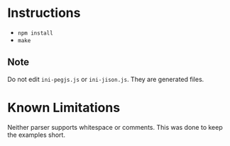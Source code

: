 # Instructions

- `npm install`
- `make`

## Note

Do not edit `ini-pegjs.js` or `ini-jison.js`. They are generated files.

# Known Limitations

Neither parser supports whitespace or comments. This was done to keep the
examples short.
